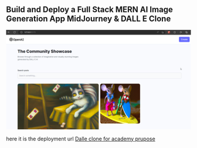 ## Build and Deploy a Full Stack MERN AI Image Generation App MidJourney & DALL E Clone

![Image Generation App](client/src/assets/dalle-image.png)

here it is the deployment url [Dalle clone for academy prupose](https://dally-clone.netlify.app) 
